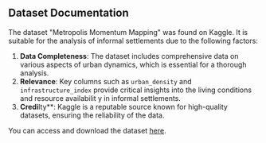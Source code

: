 ## Dataset Documentation

The dataset "Metropolis Momentum Mapping" was found on Kaggle. It is suitable for the analysis of informal settlements due to the following factors:

1. **Data Completeness**: The dataset includes comprehensive data on various aspects of urban dynamics, which is essential for a thorough analysis.
2. **Relevance**: Key columns such as `urban_density` and `infrastructure_index` provide critical insights into the living conditions and resource availabilit                  y in informal settlements.
3. **Credi**lty**: Kaggle is a reputable source known for high-quality datasets, ensuring the reliability of the data.

You can access and download the dataset [here](https://www.kaggle.com/datasets/willianoliveiragibin/metropolis-momentum-mapping?resource=download).
